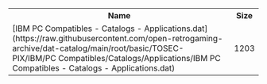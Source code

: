 <table>
<tr><th>Name</th><th>Size</th></tr>
<tr><td>[IBM PC Compatibles - Catalogs - Applications.dat](https://raw.githubusercontent.com/open-retrogaming-archive/dat-catalog/main/root/basic/TOSEC-PIX/IBM/PC Compatibles/Catalogs/Applications/IBM PC Compatibles - Catalogs - Applications.dat)</td><td>1203</td></tr>
</table>
